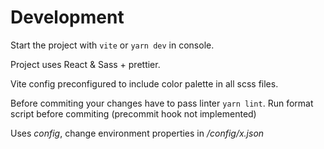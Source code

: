 # Development

Start the project with `vite` or `yarn dev` in console.

Project uses React & Sass + prettier.

Vite config preconfigured to include color palette in all scss files.

Before commiting your changes have to pass linter `yarn lint`. Run format script before commiting (precommit hook not implemented)

Uses _config_, change environment properties in _/config/x.json_

